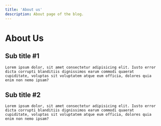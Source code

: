 ```yaml
---
title: 'About us'
description: About page of the blog.
---
```


# About Us

## Sub title #1
    Lorem ipsum dolor, sit amet consectetur adipisicing elit. Iusto error dicta corrupti blanditiis dignissimos earum commodi quaerat cupiditate, voluptas sit voluptatem atque eum officia, dolores quia enim non nemo ipsam?

## Sub title #2
    Lorem ipsum dolor, sit amet consectetur adipisicing elit. Iusto error dicta corrupti blanditiis dignissimos earum commodi quaerat cupiditate, voluptas sit voluptatem atque eum officia, dolores quia enim non nemo ipsam?